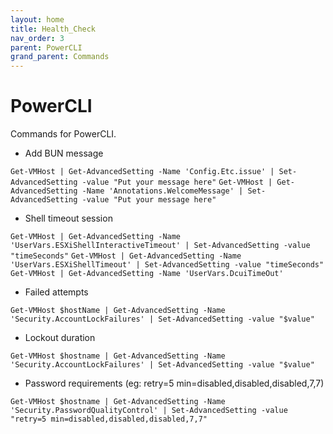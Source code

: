 ```yaml
---
layout: home
title: Health_Check
nav_order: 3
parent: PowerCLI
grand_parent: Commands
---
```


PowerCLI
=======

Commands for PowerCLI.

- Add BUN message

`Get-VMHost | Get-AdvancedSetting -Name 'Config.Etc.issue' | Set-AdvancedSetting -value "Put your message here"`
`Get-VMHost | Get-AdvancedSetting -Name 'Annotations.WelcomeMessage' | Set-AdvancedSetting -value "Put your message here"`

- Shell timeout session

`Get-VMHost | Get-AdvancedSetting -Name 'UserVars.ESXiShellInteractiveTimeout' | Set-AdvancedSetting -value "timeSeconds"`
`Get-VMHost | Get-AdvancedSetting -Name 'UserVars.ESXiShellTimeout' | Set-AdvancedSetting -value "timeSeconds"`
`Get-VMHost | Get-AdvancedSetting -Name 'UserVars.DcuiTimeOut'`

- Failed attempts

`Get-VMHost $hostName | Get-AdvancedSetting -Name 'Security.AccountLockFailures' | Set-AdvancedSetting -value "$value"`

- Lockout duration

`Get-VMHost $hostname | Get-AdvancedSetting -Name 'Security.AccountLockFailures' | Set-AdvancedSetting -value "$value"`

- Password requirements (eg: retry=5 min=disabled,disabled,disabled,7,7)

`Get-VMHost $hostname | Get-AdvancedSetting -Name 'Security.PasswordQualityControl' | Set-AdvancedSetting -value "retry=5 min=disabled,disabled,disabled,7,7"`
